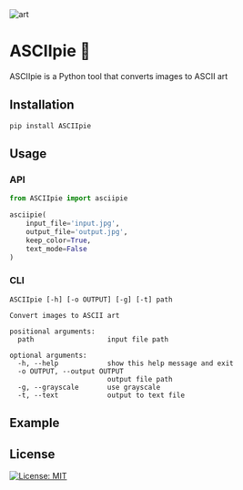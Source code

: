 <img alt="art" src="https://gozych.edu.pl/wp-content/uploads/2017/07/ascii_art.jpg">

# ASCIIpie 🥧

ASCIIpie is a Python tool that converts images to ASCII art

## Installation

```pip install ASCIIpie```

## Usage

### API

```python
from ASCIIpie import asciipie

asciipie(
    input_file='input.jpg',
    output_file='output.jpg',
    keep_color=True,
    text_mode=False
)
```

### CLI

```
ASCIIpie [-h] [-o OUTPUT] [-g] [-t] path

Convert images to ASCII art

positional arguments:
  path                  input file path

optional arguments:
  -h, --help            show this help message and exit
  -o OUTPUT, --output OUTPUT
                        output file path
  -g, --grayscale       use grayscale
  -t, --text            output to text file

```

## Example

## License

[![License: MIT](https://img.shields.io/badge/License-MIT-yellow.svg)](https://opensource.org/licenses/MIT)